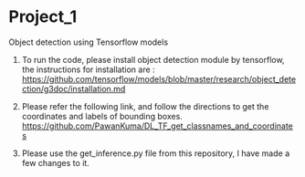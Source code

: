 # Project_1
Object detection using Tensorflow models

1. To run the code, please install object detection module by tensorflow, the instructions for installation are : https://github.com/tensorflow/models/blob/master/research/object_detection/g3doc/installation.md

2. Please refer the following link, and follow the directions to get the coordinates and labels of bounding boxes.
https://github.com/PawanKuma/DL_TF_get_classnames_and_coordinates

3. Please use the get_inference.py file from this repository, I have made a few changes to it.
